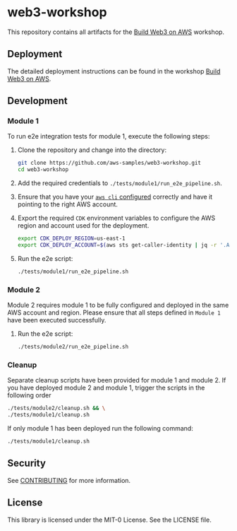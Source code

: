 # web3-workshop

This repository contains all artifacts for the [Build Web3 on AWS](https://catalog.workshops.aws/buildweb3) workshop.

## Deployment

The detailed deployment instructions can be found in the workshop [Build Web3 on AWS](https://catalog.workshops.aws/buildweb3).


## Development

### Module 1
To run e2e integration tests for module 1, execute the following steps:

1. Clone the repository and change into the directory:
   ```sh
   git clone https://github.com/aws-samples/web3-workshop.git
   cd web3-workshop
   ```

2. Add the required credentials to `./tests/module1/run_e2e_pipeline.sh`.

3. Ensure that you have your [`aws cli` configured](https://docs.aws.amazon.com/cli/latest/userguide/cli-configure-files.html) correctly and have it pointing to the right AWS account.

4. Export the required `CDK` environment variables to configure the AWS region and account used for the deployment. 
   ```sh
   export CDK_DEPLOY_REGION=us-east-1
   export CDK_DEPLOY_ACCOUNT=$(aws sts get-caller-identity | jq -r '.Account')
   ``` 

5. Run the e2e script:
   ```sh
   ./tests/module1/run_e2e_pipeline.sh
   ```

### Module 2
Module 2 requires module 1 to be fully configured and deployed in the same AWS account and region. Please ensure that all steps defined in `Module 1` have been executed successfully.

1. Run the e2e script:
   ```sh
   ./tests/module2/run_e2e_pipeline.sh
   ```

### Cleanup
Separate cleanup scripts have been provided for module 1 and module 2.
If you have deployed module 2 and module 1, trigger the scripts in the following order
```sh
./tests/module2/cleanup.sh && \
./tests/module1/cleanup.sh
```

If only module 1 has been deployed run the following command:
```sh
./tests/module1/cleanup.sh
```

## Security

See [CONTRIBUTING](CONTRIBUTING.md#security-issue-notifications) for more information.

## License

This library is licensed under the MIT-0 License. See the LICENSE file.

